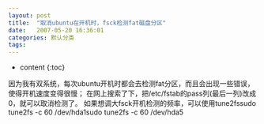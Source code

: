 ```yaml
---
layout: post
title:  "取消ubuntu在开机时，fsck检测fat磁盘分区"
date:   2007-05-20 16:36:01
categories: 默认分类
tags:
---
```


* content
{:toc}

因为我有双系统，每次ubuntu开机时都会去检测fat分区，而且会出现一些错误，使得开机速度变得很慢；  在网上搜索了下，把/etc/fstab的pass列(最后一列)改成0，就可以取消检测了。  如果想调大fsck开机检测的频率，可以使用tune2fssudo tune2fs -c 60 /dev/hda1sudo tune2fs -c 60 /dev/hda5
        
